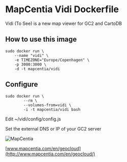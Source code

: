 # MapCentia Vidi Dockerfile

Vidi (To See) is a new map viewer for GC2 and CartoDB

## How to use this image

    sudo docker run \
        --name "vidi" \
        -e TIMEZONE="Europe/Copenhagen" \
        -p 3000:3000 \
        -d -t mapcentia/vidi
        
## Configure

    sudo docker run \
            --rm \
            --volumes-from=vidi \
            -i -t mapcentia/vidi bash
            
Edit ~/vidi/config/config.js

Set the external DNS or IP of your GC2 server


![MapCentia](https://geocloud.mapcentia.com/assets/images/MapCentia_geocloud_200.png)

[www.mapcentia.com/en/geocloud](http://www.mapcentia.com/en/geocloud/)